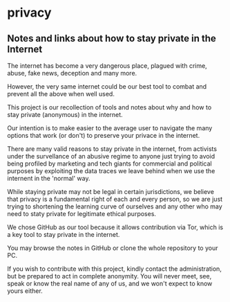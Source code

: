 # privacy
Notes and links about how to stay private in the Internet
-------------------------------------------------------
The internet has become a very dangerous place, plagued
with crime, abuse, fake news, deception and many more.

However, the very same internet could be our best tool
to combat and prevent all the above when well used.

This project is our recollection of tools and notes about
why and how to stay private (anonymous) in the internet.

Our intention is to make easier to the average user to navigate
the many options that work (or don't) to preserve your
privace in the internet.

There are many valid reasons to stay private in the internet,
from activists under the survellance of an abusive regime
to anyone just trying to avoid being profiled by marketing and tech
giants for commercial and political purposes by exploiting the
data traces we leave behind when we use the internent in
the 'normal' way.

While staying private may not be legal in certain jurisdictions,
we believe that privacy is a fundamental right of each and
every person, so we are just trying to shortening the learning
curve of ourselves and any other who may need to staty private
for legitimate ethical purposes.

We chose GitHub as our tool because it allows contribution via
Tor, which is a key tool to stay private in the internet.

You may browse the notes in GitHub or clone the whole
repository to your PC.

If you wish to contribute with this project, kindly contact
the administration, but be prepared to act in complete
anonymity. You will never meet, see, speak or know the real name
of any of us, and we won't expect to know yours either.
